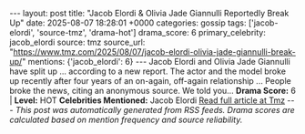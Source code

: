 --- layout: post title: "Jacob Elordi & Olivia Jade Giannulli Reportedly Break Up" date: 2025-08-07 18:28:01 +0000 categories: gossip tags: ['jacob-elordi', 'source-tmz', 'drama-hot'] drama_score: 6 primary_celebrity: jacob_elordi source: tmz source_url: "https://www.tmz.com/2025/08/07/jacob-elordi-olivia-jade-giannulli-break-up/" mentions: {'jacob_elordi': 6} --- Jacob Elordi and Olivia Jade Giannulli have split up ... according to a new report. The actor and the model broke up recently after four years of an on-again, off-again relationship ... People broke the news, citing an anonymous source. We told you… **Drama Score:** 6 | **Level:** HOT **Celebrities Mentioned:** Jacob Elordi [Read full article at Tmz](https://www.tmz.com/2025/08/07/jacob-elordi-olivia-jade-giannulli-break-up/) --- *This post was automatically generated from RSS feeds. Drama scores are calculated based on mention frequency and source reliability.*
